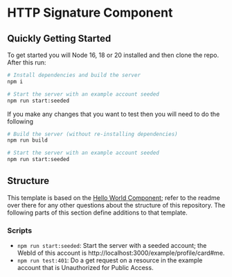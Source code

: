 # HTTP Signature Component

## Quickly Getting Started

To get started you will Node 16, 18 or 20 installed and then clone the repo. After this run:

```bash
# Install dependencies and build the server
npm i

# Start the server with an example account seeded
npm run start:seeded
```

If you make any changes that you want to test then you will need to do the following

```bash
# Build the server (without re-installing dependencies)
npm run build

# Start the server with an example account seeded
npm run start:seeded
```

## Structure

This template is based on the [Hello World Component](https://github.com/CommunitySolidServer/hello-world-component);
refer to the readme over there for any other questions about the structure of this repository. The following parts of this section define additions to that template.

### Scripts

 - `npm run start:seeded`: Start the server with a seeded account; the WebId of this account is http://localhost:3000/example/profile/card#me.
 - `npm run test:401`: Do a get request on a resource in the example account that is Unauthorized for Public Access.
